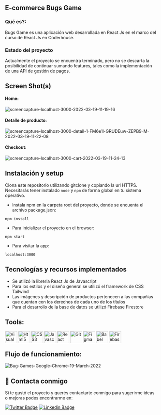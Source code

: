 ## E-commerce Bugs Game

### Qué es?:

Bugs Game es una aplicación web desarrollada en React Js en el marco del curso de React Js en Coderhouse.

### Estado del proyecto

Actualmente el proyecto se encuentra terminado, pero no se descarta la posibilidad de continuar sumando features, tales como la implementación de una API de gestión de pagos.

## Screen Shot(s)

#### Home:

<img src="https://i.ibb.co/94w5C7Q/screencapture-localhost-3000-2022-03-19-11-19-16.png" alt="screencapture-localhost-3000-2022-03-19-11-19-16" border="0">

#### Detalle de producto:

<img src="https://i.ibb.co/HqVdpLC/screencapture-localhost-3000-detail-1-FM6e1l-GRUDEuw-ZEPB9-M-2022-03-19-11-22-08.png" alt="screencapture-localhost-3000-detail-1-FM6e1l-GRUDEuw-ZEPB9-M-2022-03-19-11-22-08" border="0">

#### Checkout:

<img src="https://i.ibb.co/DWrjzMm/screencapture-localhost-3000-cart-2022-03-19-11-24-13.png" alt="screencapture-localhost-3000-cart-2022-03-19-11-24-13" border="0">

## Instalación y setup

Clona este repositorio utilizando gitclone y copiando la url HTTPS. Necesitarás tener instalado `node` y `npm` de forma global en tu sistema operativo.

- Instala npm en la carpeta root del proyecto, donde se encuenta el archivo package.json:

`npm install`

- Para inicializar el proyecto en el browser:

`npm start`

- Para visitar la app:

`localhost:3000`

## Tecnologías y recursos implementados

- Se utilizó la libreria React Js de Javascript
- Para los estilos y el diseño general se utilizó el framework de CSS Tailwind
- Las imágenes y descripción de productos pertenecen a las compañias que cuentan con los derechos de cada uno de los títulos
- Para el desarrollo de la base de datos se utilizó Firebase Firestore

## Tools:

<img align="left" alt="Visual Studio Code" width="40px" src="https://img.icons8.com/color/48/000000/visual-studio-code-2019.png"/>
<img align="left" alt="Html5" width="40px" src="https://img.icons8.com/color/48/000000/html-5--v1.png"/>
<img align="left" alt="CSS3" width="40px" src="https://img.icons8.com/color/48/000000/css3.png"/>
<img align="left" alt="Javascript" width="40px" src="https://icongr.am/devicon/javascript-original.svg?size=39&color=b30000"/>
<img align="left" alt="React Js" width="40px" src="https://icongr.am/devicon/react-original-wordmark.svg?size=40&color=currentColor"/>
<img align="left" alt="Git" width="40px" src="https://icongr.am/devicon/git-original.svg?size=39&color=b30000">
<img align="left" alt="Figma" width="40px" src="https://img.icons8.com/color/48/000000/figma--v1.png"/>
<img align="left" alt="Babel" width="40px" src="https://icongr.am/devicon/babel-original.svg?size=60&color=currentColor"/>
<img align="left" alt="Firebase" width="40px" src="https://icongr.am/simple/firebase.svg?size=61&color=currentColor&colored=false
"/>

<br>
<br>

## Flujo de funcionamiento:

<!-- <img src="https://media.giphy.com/media/3GL67cHt39HXT6gbBv/giphy.gif"/> -->

<img src="https://i.ibb.co/s2T4bTv/Bug-Games-Google-Chrome-19-March-2022.gif" alt="Bug-Games-Google-Chrome-19-March-2022" border="0">

## 💬 Contacta conmigo

Si te gustó el proyecto y querés contactarte conmigo para sugerirme ideas o mejoras podes encontrarme en:

[![Twitter Badge](https://img.shields.io/badge/-Twitter-1DA1F2?style=plastic&logo=Twitter&logoColor=white&link=https://twitter.com/meryboth)](https://twitter.com/meryboth)
[![Linkedin Badge](https://img.shields.io/badge/-Linkedin-0077B5?style=plastic&logo=Linkedin&logoColor=white&link=https://www.linkedin.com/in/marilyn-botheatoz/)](https://www.linkedin.com/in/marilyn-botheatoz/)

<br>
